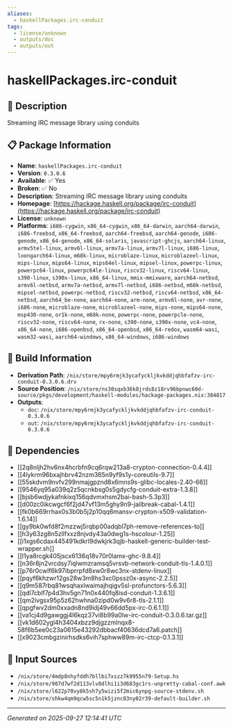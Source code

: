```yaml
---
aliases:
  - haskellPackages.irc-conduit
tags:
  - license/unknown
  - outputs/doc
  - outputs/out
---
```


# haskellPackages.irc-conduit

## 📝 Description

Streaming IRC message library using conduits

## 📋 Package Information

- **Name**: `haskellPackages.irc-conduit`
- **Version**: `0.3.0.6`
- **Available**: ✅ Yes
- **Broken**: ✅ No
- **Description**: Streaming IRC message library using conduits
- **Homepage**: [https://hackage.haskell.org/package/irc-conduit](https://hackage.haskell.org/package/irc-conduit)
- **License**: `unknown`
- **Platforms**: `i686-cygwin`, `x86_64-cygwin`, `x86_64-darwin`, `aarch64-darwin`, `i686-freebsd`, `x86_64-freebsd`, `aarch64-freebsd`, `aarch64-genode`, `i686-genode`, `x86_64-genode`, `x86_64-solaris`, `javascript-ghcjs`, `aarch64-linux`, `armv5tel-linux`, `armv6l-linux`, `armv7a-linux`, `armv7l-linux`, `i686-linux`, `loongarch64-linux`, `m68k-linux`, `microblaze-linux`, `microblazeel-linux`, `mips-linux`, `mips64-linux`, `mips64el-linux`, `mipsel-linux`, `powerpc-linux`, `powerpc64-linux`, `powerpc64le-linux`, `riscv32-linux`, `riscv64-linux`, `s390-linux`, `s390x-linux`, `x86_64-linux`, `mmix-mmixware`, `aarch64-netbsd`, `armv6l-netbsd`, `armv7a-netbsd`, `armv7l-netbsd`, `i686-netbsd`, `m68k-netbsd`, `mipsel-netbsd`, `powerpc-netbsd`, `riscv32-netbsd`, `riscv64-netbsd`, `x86_64-netbsd`, `aarch64_be-none`, `aarch64-none`, `arm-none`, `armv6l-none`, `avr-none`, `i686-none`, `microblaze-none`, `microblazeel-none`, `mips-none`, `mips64-none`, `msp430-none`, `or1k-none`, `m68k-none`, `powerpc-none`, `powerpcle-none`, `riscv32-none`, `riscv64-none`, `rx-none`, `s390-none`, `s390x-none`, `vc4-none`, `x86_64-none`, `i686-openbsd`, `x86_64-openbsd`, `x86_64-redox`, `wasm64-wasi`, `wasm32-wasi`, `aarch64-windows`, `x86_64-windows`, `i686-windows`

## 🔧 Build Information

- **Derivation Path**: `/nix/store/mpy6rmjk3ycafyckljkvkddjqhbfafzv-irc-conduit-0.3.0.6.drv`
- **Source Position**: `/nix/store/ns30sqxb36k8jrds8z18rv96bpnwc60d-source/pkgs/development/haskell-modules/hackage-packages.nix:384817`
- **Outputs**:
  - `doc`:  `/nix/store/mpy6rmjk3ycafyckljkvkddjqhbfafzv-irc-conduit-0.3.0.6`
  - `out`:  `/nix/store/mpy6rmjk3ycafyckljkvkddjqhbfafzv-irc-conduit-0.3.0.6`

## 🔗 Dependencies

- [[2q8nljh2hv6nx4hcrbfn9cq6rqw213a8-crypton-connection-0.4.4]]
- [[4lykrm96bxajhbrv42nzm365n9yf9s1y-coreutils-9.7]]
- [[55skdvm9nvfv299nmajgpznd8x6mns9s-glibc-locales-2.40-66]]
- [[9546yq95a039q2z5qcnkbsg0s5gdycfg-conduit-extra-1.3.8]]
- [[bjsb6wdjykafnkixq156qdvmxhsm2bai-bash-5.3p3]]
- [[d00zc0ikcwgcf6f2jd47vf13m5ghy9n9-jailbreak-cabal-1.4.1]]
- [[fk0b669rrhax0s3b0b5j2p10qq6mansv-crypton-x509-validation-1.6.14]]
- [[gy9bk0wfd8f2mzzwj5rqbp00adqbl7ph-remove-references-to]]
- [[h3y63zg8n5zllfxxz8njvdy43a0dwg1s-hscolour-1.25]]
- [[i1xgs6cdax445491kdkrl9dwkjrk3qjb-haskell-generic-builder-test-wrapper.sh]]
- [[l1ya8rcgk405jscx6136q18v70r0lamx-ghc-9.8.4]]
- [[n36r8jn2vrcdsy7iqlwmzramsq5vrsvb-network-conduit-tls-1.4.0.1]]
- [[p76r0cwlf6k97ibprrpfd8xw0r8wc3nx-stdenv-linux]]
- [[pqyf6khzwr12gs28w3m8hs3xc0pssz0x-async-2.2.5]]
- [[q9m587rbq81wsqhaxlwaimajhqigv5sl-profunctors-5.6.3]]
- [[qdl7cblf7p4d3hv5gn71n0x440fq8isd-conduit-1.3.6.1]]
- [[qm2ivgsx95p5z62hwhna0zipd0w9v6r8-tls-2.1.1]]
- [[qpgfwv2dm0xxadn8nd9idj49v66dd5px-irc-0.6.1.1]]
- [[va1cj4d9gawggj4l6kqz37vi8b99a0lw-irc-conduit-0.3.0.6.tar.gz]]
- [[vk1d602ygl4h3404xbzz9djgzzmlnqx8-58f6b5ee0c23a0615e43292dbbacf40636dcd7a6.patch]]
- [[x9023cmbgzinirhsdks6vih7sphww89m-irc-ctcp-0.1.3.1]]

## 📁 Input Sources

- `/nix/store/4mdp8nhyfddh7bllbi7xszz7k9955n79-Setup.hs`
- `/nix/store/907d7wf2d113vlv8dlhi1i3d683gc1rs-unpretty-cabal-conf.awk`
- `/nix/store/l622p70vy8k5sh7y5wizi5f2mic6ynpg-source-stdenv.sh`
- `/nix/store/shkw4qm9qcw5sc5n1k5jznc83ny02r39-default-builder.sh`

---
*Generated on 2025-09-27 12:14:41 UTC*
